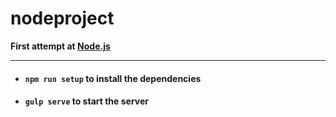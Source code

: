 # nodeproject
**First attempt at [Node.js](https://nodejs.org/en/)**

---
+ #### `npm run setup` to install the dependencies
+ #### `gulp serve` to start the server
